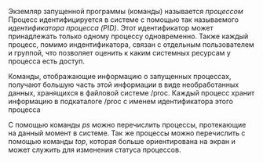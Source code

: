 Экземляр запущенной программы (команды) называется _процессом_  
Процесс идентифицируется в системе с помощью так называемого _идентификатора процесса (PID)_. Этот идентификатор может принадлежать только одному процессу одновременно. Также каждый процесс, помимо индентификатора, связан с отдельным пользователем и группой, что позволяет оценить к каким системных ресурсам у процесса есть доступ.  
  
Команды, отображающие информацию о запущенных процессах, получают большую часть этой информации в виде необработанных данных, хранящихся в файловой системе /proc. Каждый процесс хранит информацию в подкаталоге /proc с именем идентификатора этого процесса  
  
C помощью команды _ps_ можно перечислить процессы, протекающие на данный момент в системе. Так же процессы можно перечислить с помощью команды _top_, которая больше ориентирована на экран и может служить для изменения статуса процессов. 
